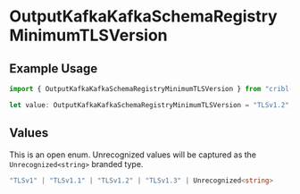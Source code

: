 # OutputKafkaKafkaSchemaRegistryMinimumTLSVersion

## Example Usage

```typescript
import { OutputKafkaKafkaSchemaRegistryMinimumTLSVersion } from "cribl-control-plane/models/operations";

let value: OutputKafkaKafkaSchemaRegistryMinimumTLSVersion = "TLSv1.2";
```

## Values

This is an open enum. Unrecognized values will be captured as the `Unrecognized<string>` branded type.

```typescript
"TLSv1" | "TLSv1.1" | "TLSv1.2" | "TLSv1.3" | Unrecognized<string>
```